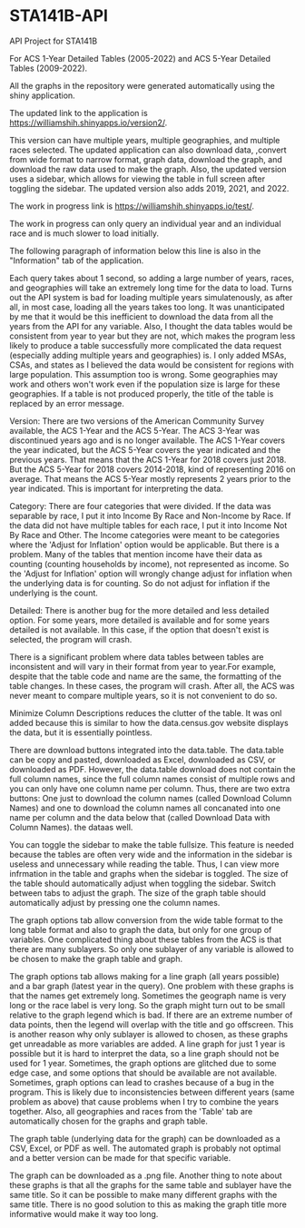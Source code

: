 # STA141B-API
API Project for STA141B

For ACS 1-Year Detailed Tables (2005-2022) and ACS 5-Year Detailed Tables (2009-2022).

All the graphs in the repository were generated automatically using the shiny application.

The updated link to the application is https://williamshih.shinyapps.io/version2/.

This version can have multiple years, multiple geographies, and multiple races selected. The updated 
application can also download data, ,convert from wide format to narrow format, graph data, download the graph, and download the raw data used to make the graph.
Also, the updated version uses a sidebar, which allows for viewing the table in full screen after toggling the sidebar.
The updated version also adds 2019, 2021, and 2022.

The work in progress link is https://williamshih.shinyapps.io/test/.

The work in progress can only query an individual year and an individual race and is much slower to load initially.

The following paragraph of information below this line is also in the "Information" tab of the application.

 Each query takes about 1 second, so adding a large number of years, races, and 
        geographies will take an extremely long time for the data to load. Turns out 
        the API system is bad for loading multiple years simulatenously, as after 
        all, in most case, loading all the years takes too long. It was unanticipated by me
        that it would be this inefficient to download the data from all the years from 
        the API for any variable. Also, I thought the data tables would be 
        consistent from year to year but they are not, which makes the program 
        less likely to produce a table successfully more complicated the data request (especially 
        adding multiple years and geographies) is. I only added MSAs, CSAs, and states
        as I believed the data would be consistent for regions
        with large population. This assumption too is wrong. Some geographies may work
        and others won't work even if the population size is large for these geographies.
        If a table is not produced properly, the title of the table is replaced by an error message.
    
Version: There are two versions of the American Community Survey 
        available, the ACS 1-Year and the ACS 5-Year. The ACS 3-Year
        was discontinued years ago and is no longer available. The ACS 
        1-Year covers the year indicated, but the ACS 5-Year covers 
        the year indicated and the previous years. That means that 
        the ACS 1-Year for 2018 covers just 2018. But the ACS 5-Year 
        for 2018 covers 2014-2018, kind of representing 2016 on average.
        That means the ACS 5-Year mostly represents 2 years prior
        to the year indicated. This is important for interpreting the data.
        
Category: There are four categories that were divided. If the 
        data was separable by race, I put it into Income By Race
        and Non-Income by Race. If the data did not have multiple tables
        for each race, I put it into Income Not By Race and Other.
        The Income categories were meant to be categories where 
        the 'Adjust for Inflation' option would be applicable. But there is a 
        problem. Many of the tables that mention income have their data 
        as counting (counting households by income), not represented as income.
        So the 'Adjust for Inflation' option will wrongly change adjust
        for inflation when the underlying data is for counting. So
        do not adjust for inflation if the underlying is the count.
        
  Detailed: There is another bug for the more detailed and less detailed
        option. For some years, more detailed is available and for some
        years detailed is not available. In this case, if the option 
        that doesn't exist is selected, the program will crash.
        
  There is a significant problem where data tables between
        tables are inconsistent and will vary in their format from year
        to year.For example, despite that the table code and name are the same,
        the formatting of the table changes. In these cases, the program will crash.
        After all, the ACS was never meant to compare multiple years, so
        it is not convenient to do so.
        
   Minimize Column Descriptions reduces the clutter of the table.
        It was onl added because this is similar to how the data.census.gov
        website displays the data, but it is essentially pointless.
        
  There are download buttons integrated into the data.table.
        The data.table can be copy and pasted, downloaded as Excel,
        downloaded as CSV, or downloaded as PDF. However,
        the data.table download does not contain the full column names,
        since the full column names consist of multiple rows and 
        you can only have one column name per column. Thus, there 
        are two extra buttons: One just to download the column names
        (called Download Column Names)
        and one to download the column names all concanated into
        one name per column and the data below that (called Download Data with Column Names).
        the dataas well.
        
   You can toggle the sidebar to make the table fullsize. This feature
        is needed because the tables are often very wide and the 
        information in the sidebar is useless and unnecessary while reading 
        the table. Thus, I can view more infrmation in the table and graphs when the sidebar
        is toggled. The size of the table should automatically adjust when 
        toggling the sidebar. Switch between tabs to adjust the graph. 
        The size of the graph table should automatically
        adjust by pressing one the column names.
        
   The graph options tab allow conversion from the wide table format 
        to the long table format and also to 
        graph the data, but only for one group of variables.
        One complicated thing about these tables from the ACS is that 
        there are many sublayers. So only one sublayer of any 
        variable is allowed to be chosen to make the graph table and graph.
        
   The graph options tab allows making for a line graph (all years possible)
        and a bar graph (latest year in the query). One problem with
        these graphs is that the names get extremely long.
        Sometimes the geograph name is very long or the race label is very long.
        So the graph might turn out to be small relative to the graph legend
        which is bad. If there are an extreme number of data points,
        then the legend will overlap with the title and go offscreen.
        This is another reason why only sublayer is allowed to chosen,
        as these graphs get unreadable as more variables are added.
        A line graph for just 1 year is possible but it is hard to interpret
        the data, so a line graph should not be used for 1 year.
        Sometimes, the graph options are glitched due to some edge case,
        and some options that should be available are not available.
        Sometimes, graph options can lead to crashes because of a bug in
        the program. This is likely due to inconsistencies between different 
        years (same problem as above) that cause problems when I try to 
        combine the years together. Also, all geographies and races from the 
        'Table' tab are automatically chosen for the graphs and graph table.
        
   The graph table (underlying data for the graph) can be downloaded
        as a CSV, Excel, or PDF as well. The automated graph is probably
        not optimal and a better version can be made for that specific variable.
        
  The graph can be downloaded as a .png file. Another thing to
        note about these graphs is that all the graphs for the same
        table and sublayer have the same title. So it can be possible
        to make many different graphs with the same title. There 
        is no good solution to this as making the graph title more
        informative would make it way too long.

